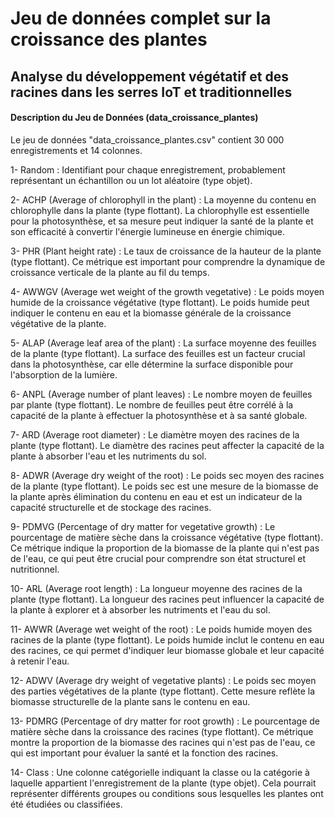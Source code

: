 # Jeu de données complet sur la croissance des plantes
## Analyse du développement végétatif et des racines dans les serres IoT et traditionnelles
#### Description du Jeu de Données (data_croissance_plantes)
Le jeu de données "data_croissance_plantes.csv" contient 30 000 enregistrements et 14 colonnes.

1- Random : Identifiant pour chaque enregistrement, probablement représentant un échantillon ou un lot aléatoire (type objet).

2- ACHP (Average of chlorophyll in the plant) : La moyenne du contenu en chlorophylle dans la plante (type flottant). La chlorophylle est essentielle pour la photosynthèse, et sa mesure peut indiquer la santé de la plante et son efficacité à convertir l'énergie lumineuse en énergie chimique.

3- PHR (Plant height rate) : Le taux de croissance de la hauteur de la plante (type flottant). Ce métrique est important pour comprendre la dynamique de croissance verticale de la plante au fil du temps.

4- AWWGV (Average wet weight of the growth vegetative) : Le poids moyen humide de la croissance végétative (type flottant). Le poids humide peut indiquer le contenu en eau et la biomasse générale de la croissance végétative de la plante.

5- ALAP (Average leaf area of the plant) : La surface moyenne des feuilles de la plante (type flottant). La surface des feuilles est un facteur crucial dans la photosynthèse, car elle détermine la surface disponible pour l'absorption de la lumière.

6- ANPL (Average number of plant leaves) : Le nombre moyen de feuilles par plante (type flottant). Le nombre de feuilles peut être corrélé à la capacité de la plante à effectuer la photosynthèse et à sa santé globale.

7- ARD (Average root diameter) : Le diamètre moyen des racines de la plante (type flottant). Le diamètre des racines peut affecter la capacité de la plante à absorber l'eau et les nutriments du sol.

8- ADWR (Average dry weight of the root) : Le poids sec moyen des racines de la plante (type flottant). Le poids sec est une mesure de la biomasse de la plante après élimination du contenu en eau et est un indicateur de la capacité structurelle et de stockage des racines.

9- PDMVG (Percentage of dry matter for vegetative growth) : Le pourcentage de matière sèche dans la croissance végétative (type flottant). Ce métrique indique la proportion de la biomasse de la plante qui n'est pas de l'eau, ce qui peut être crucial pour comprendre son état structurel et nutritionnel.

10- ARL (Average root length) : La longueur moyenne des racines de la plante (type flottant). La longueur des racines peut influencer la capacité de la plante à explorer et à absorber les nutriments et l'eau du sol.

11- AWWR (Average wet weight of the root) : Le poids humide moyen des racines de la plante (type flottant). Le poids humide inclut le contenu en eau des racines, ce qui permet d'indiquer leur biomasse globale et leur capacité à retenir l'eau.

12- ADWV (Average dry weight of vegetative plants) : Le poids sec moyen des parties végétatives de la plante (type flottant). Cette mesure reflète la biomasse structurelle de la plante sans le contenu en eau.

13- PDMRG (Percentage of dry matter for root growth) : Le pourcentage de matière sèche dans la croissance des racines (type flottant). Ce métrique montre la proportion de la biomasse des racines qui n'est pas de l'eau, ce qui est important pour évaluer la santé et la fonction des racines.

14- Class : Une colonne catégorielle indiquant la classe ou la catégorie à laquelle appartient l'enregistrement de la plante (type objet). Cela pourrait représenter différents groupes ou conditions sous lesquelles les plantes ont été étudiées ou classifiées.
